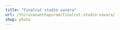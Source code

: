 ```yaml
---
title: "Finalcut studio vavara"
url: /thiruvananthapuram/finalcut-studio-vavara/
shop: photo
---
```

